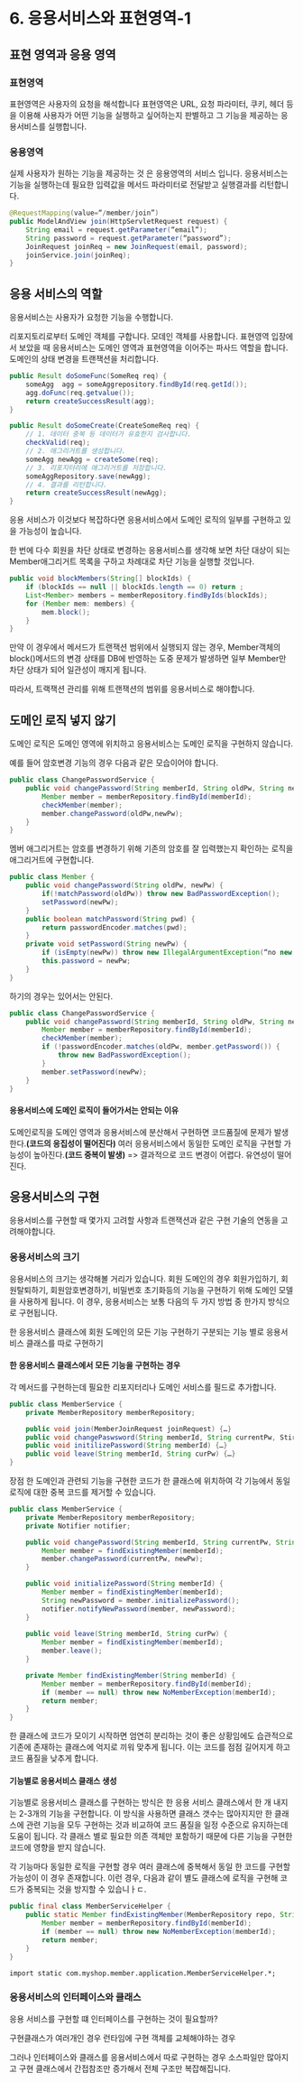 # 6. 응용서비스와 표현영역-1

## 표현 영역과 응용 영역

### 표현영역
표현영역은 사용자의 요청을 해석합니다
표현영역은 URL, 요청 파라미터, 쿠키, 헤더 등을 이용해 사용자가 어떤 기능을 실행하고 싶어하는지 판별하고 그 기능을 제공하는 응용서비스를 실행합니다.

### 응용영역
실제 사용자가 원하는 기능을 제공하는 것 은 응용영역의 서비스 입니다.
응용서비스는 기능을 실행하는데 필요한 입력값을 메서드 파라미터로 전달받고 실행결과를 리턴합니다.

```java
@RequestMapping(value=“/member/join”)
public ModelAndView join(HttpServletRequest request) {
	String email = request.getParameter(“email”);
	String password = request.getParameter(“password”);
	JoinRequest joinReq = new JoinRequest(email, password);
	joinService.join(joinReq);
}
```


## 응용 서비스의 역할
응용서비스는 사용자가 요청한 기능을 수행합니다.

리포지토리로부터 도메인 객체를 구합니다.
모데인 객체를 사용합니다.
표현영역 입장에서 보았을 때 응용서비스는 도메인 영역과 표현영역을 이어주는 파사드 역할을 합니다.
도메인의 상태 변경을 트랜잭션을 처리합니다.

```java
public Result doSomeFunc(SomeReq req) {
	someAgg  agg = someAggrepository.findById(req.getId());
	agg.doFunc(req.getvalue());
	return createSuccessResult(agg);
}
```

```java
public Result doSomeCreate(CreateSomeReq req) {
	// 1. 데이터 중복 등 데이터가 유효한지 검사합니다.
	checkValid(req);
	// 2. 애그리거트를 생성합니다.
	someAgg newAgg = createSome(req);
	// 3. 리포지터리에 애그리거트를 저장합니다.
	someAggRepository.save(newAgg);
	// 4. 결과를 리턴합니다.
	return createSuccessResult(newAgg);
}
```

응용 서비스가 이것보다 복잡하다면 응용서비스에서 도메인 로직의 일부를 구현하고 있을 가능성이 높습니다.

한 번에 다수 회원을 차단 상태로 변경하는 응용서비스를 생각해 보면
차단 대상이 되는 Member애그리거트 목록을 구하고 차례대로 차단 기능을 실행할 것입니다.

```java 
public void blockMembers(String[] blockIds) {
	if (blockIds == null || blockIds.length == 0) return ;
	List<Member> members = memberRepository.findByIds(blockIds);
	for (Member mem: members) {
		mem.block();
	}
}
```

만약 이 경우에서 메서드가 트랜잭션 범위에서 실행되지 않는 경우, Member객체의 block()메서드의 변경 상태를 DB에 반영하는 도중 문제가 발생하면 일부 Member만 차단 상태가 되어 일관성이 깨지게 됩니다.

따라서, 트랙잭션 관리를 위해 트랜잭션의 범위를 응용서비스로 해야합니다.

## 도메인 로직 넣지 않기

도메인 로직은 도메인 영역에 위치하고 응용서비스는 도메인 로직을 구현하지 않습니다.

예를 들어 암호변경 기능의 경우 다음과 같은 모습이어야 합니다.

```java
public class ChangePasswordService {
	public void changePassword(String memberId, String oldPw, String newPw) {
		Member member = memberRepository.findById(memberId);
		checkMember(member);
		member.changePassword(oldPw,newPw);
	}
}
```

멤버 애그리거트는 암호를 변경하기 위해 기존의 암호를 잘 입력했는지 확인하는 로직을 애그리거트에 구현합니다.

```java
public class Member {
	public void changePassword(String oldPw, newPw) {
		if(!matchPassword(oldPw)) throw new BadPasswordException();
		setPassword(newPw);
	}
	public boolean matchPassword(String pwd) {
		return passwordEncoder.matches(pwd);
	}
	private void setPassword(String newPw) {
		if (isEmpty(newPw)) throw new IllegalArgumentException(“no new Password”);
		this.password = newPw;
	}
}
```


하기의 경우는 있어서는 안된다.

```java
public class ChangePasswordService {
	public void changePassword(String memberId, String oldPw, String newPw) {
		Member member = memberRepository.findById(memberId);
		checkMember(member);
		if (!passwordEncoder.matches(oldPw, member.getPassword()) {
			throw new BadPasswordException();
		}
		member.setPassword(newPw);
	}
}
```

#### 응용서비스에 도메인 로직이 들어가서는 안되는 이유
도메인로직을 도메인 영역과 응용서비스에 분산해서 구현하면 코드품질에 문제가 발생한다.**(코드의 응집성이 떨어진다)**
여러 응용서비스에서 동일한 도메인 로직을 구현할 가능성이 높아진다.**(코드 중복이 발생)**
=> 결과적으로 코드 변경이 어렵다. 유연성이 떨어진다.

## 응용서비스의 구현

응용서비스를 구현할 때 몇가지 고려할 사항과 트랜잭션과 같은 구현 기술의 연동을 고려해야합니다.

### 응용서비스의 크기
응용서비스의 크기는 생각해볼 거리가 있습니다.
회원 도메인의 경우 회원가입하기, 회원탈퇴하기, 회원암호변경하기, 비밀번호 초기화등의 기능을 구현하기 위해 도메인 모델을 사용하게 됩니다.
이 경우, 응용서비스는 보통 다음의 두 가지 방법 중 한가지 방식으로 구현됩니다.

한 응용서비스 클래스에 회원 도메인의 모든 기능 구현하기
구분되는 기능 별로 응용서비스 클래스를 따로 구현하기

#### 한 응용서비스 클래스에서 모든 기능을 구현하는 경우
각 메서드를 구현하는데 필요한 리포지터리나 도메인 서비스를 필드로 추가합니다.

```java
public class MemberService {
	private MemberRepository memberRepository;

	public void join(MemberJoinRequest joinRequest) {…}
	public void changePaswsword(String memberId, String currentPw, Stirng newPw) {…}
	public void initilizePassword(String memberId) {…}
	public void leave(String memberId, String curPw) {…}
}
```

장점
한 도메인과 관련되 기능을 구현한 코드가 한 클래스에 위치하여 각 기능에서 동일로직에 대한 중복 코드를 제거할 수 있습니다.

```java
public class MemberService {
	private MemberRepository memberRepository;
	private Notifier notifier;

	public void changePassword(String memberId, String currentPw, String newPw) {
		Member member = findExistingMember(memberId);
		member.changePassword(currentPw, newPw);
	}

	public void initializePassword(String memberId) {
		Member member = findExistingMember(memberId);
		String newPassword = member.initializePassword();
		notifier.notifyNewPassword(member, newPassword);
	}
	
	public void leave(String memberId, String curPw) {
		Member member = findExistingMember(memberId);
		member.leave();
	}

	private Member findExistingMember(String memberId) {
		Member member = memberRepository.findById(memberId);
		if (member == null) throw new NoMemberException(memberId);
		return member;
	}
}
```

한 클래스에 코드가 모이기 시작하면 엄연히 분리하는 것이 좋은 상황임에도 습관적으로 기존에 존재하는 클래스에 억지로 끼워 맞추게 됩니다. 이는 코드를 점점 길어지게 하고 코드 품질을 낮추게 합니다.

#### 기능별로 응용서비스 클래스 생성
기능별로 응용서비스 클래스를 구현하는 방식은 한 응용 서비스 클래스에서 한 개 내지는 2-3개의 기능을 구현합니다.
이 방식을 사용하면 클래스 갯수는 많아지지만 한 클래스에 관련 기능을 모두 구현하는 것과 비교하여 코드 품질을 일정 수준으로 유지하는데 도움이 됩니다.
각 클래스 별로 필요한 의존 객체만 포함하기 때문에 다른 기능을 구현한 코드에 영향을 받지 않습니다.

각 기능마다 동일한 로직을 구현할 경우 여러 클래스에 중복해서 동일 한 코드를 구현할 가능성이 이 경우 존재합니다.
이런 경우, 다음과 같이 별도 클래스에 로직을 구현해 코드가 중복되는 것을 방지할 수 있습니ㅏㄷ.

```java
public final class MemberServiceHelper {
	public static Member findExistingMember(MemberRepository repo, String memberId) {
		Member member = memberRepository.findById(memberId);
		if (member == null) throw new NoMemberException(memberId);
		return member;
	}
}
```

`import static com.myshop.member.application.MemberServiceHelper.*;`

### 응용서비스의 인터페이스와 클래스

응용 서비스를 구현할 떄 인터페이스를 구현하는 것이 필요할까?

구현클래스가 여러개인 경우
런타임에 구현 객체를 교체해야하는 경우

그러나 인터페이스와 클래스를 응용서비스에서 따로 구현하는 경우 소스파일만
많아지고 구현 클래스에서 간접참조만 증가해서 전체 구조만 복잡해집니다.




